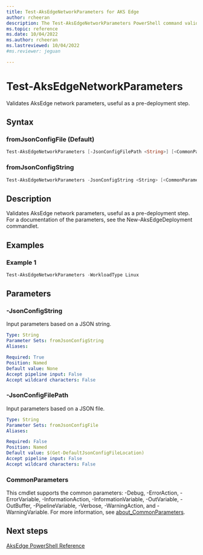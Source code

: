 ```yaml
---
title: Test-AksEdgeNetworkParameters for AKS Edge
author: rcheeran
description: The Test-AksEdgeNetworkParameters PowerShell command validates AKS Edge network parameters,
ms.topic: reference
ms.date: 10/04/2022
ms.author: rcheeran 
ms.lastreviewed: 10/04/2022
#ms.reviewer: jeguan

---
```


# Test-AksEdgeNetworkParameters

Validates AksEdge network parameters, useful as a pre-deployment step.

## Syntax

### fromJsonConfigFile (Default)

```powershell
Test-AksEdgeNetworkParameters [-JsonConfigFilePath <String>] [<CommonParameters>]
```

### fromJsonConfigString

```powershell
Test-AksEdgeNetworkParameters -JsonConfigString <String> [<CommonParameters>]
```

## Description

Validates AksEdge network parameters, useful as a pre-deployment step.
For a documentation of the
parameters, see the New-AksEdgeDeployment commandlet.

## Examples

### Example 1
```powershell
Test-AksEdgeNetworkParameters -WorkloadType Linux
```

## Parameters

### -JsonConfigString

Input parameters based on a JSON string.

```yaml
Type: String
Parameter Sets: fromJsonConfigString
Aliases:

Required: True
Position: Named
Default value: None
Accept pipeline input: False
Accept wildcard characters: False
```

### -JsonConfigFilePath

Input parameters based on a JSON file.

```yaml
Type: String
Parameter Sets: fromJsonConfigFile
Aliases:

Required: False
Position: Named
Default value: $(Get-DefaultJsonConfigFileLocation)
Accept pipeline input: False
Accept wildcard characters: False
```

### CommonParameters

This cmdlet supports the common parameters: -Debug, -ErrorAction, -ErrorVariable, -InformationAction, -InformationVariable, -OutVariable, -OutBuffer, -PipelineVariable, -Verbose, -WarningAction, and -WarningVariable. For more information, see [about_CommonParameters](https://go.microsoft.com/fwlink/?LinkID=113216).

## Next steps

[AksEdge PowerShell Reference](./index.md)
